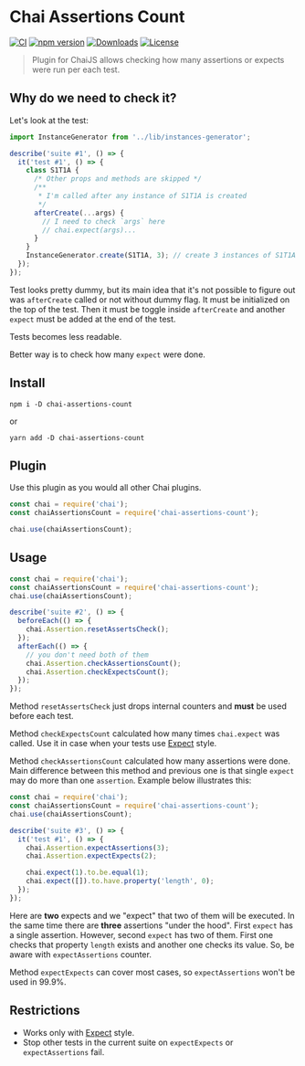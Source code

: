# Chai Assertions Count

[![CI](https://github.com/onechiporenko/chai-assertions-count/actions/workflows/ci.yml/badge.svg)](https://github.com/onechiporenko/chai-assertions-count/actions/workflows/ci.yml)
[![npm version](https://badge.fury.io/js/chai-assertions-count.png)](http://badge.fury.io/js/chai-assertions-count)
[![Downloads](http://img.shields.io/npm/dm/chai-assertions-count.svg)](https://www.npmjs.com/package/chai-assertions-count)
[![License](http://img.shields.io/:license-mit-blue.svg)](http://doge.mit-license.org)

> Plugin for ChaiJS allows checking how many assertions or expects were run per each test.

## Why do we need to check it?

Let's look at the test:

```js
import InstanceGenerator from '../lib/instances-generator';

describe('suite #1', () => {
  it('test #1', () => {
    class S1T1A {
      /* Other props and methods are skipped */
      /**
       * I'm called after any instance of S1T1A is created
       */
      afterCreate(...args) {
        // I need to check `args` here
        // chai.expect(args)... 
      }
    }
    InstanceGenerator.create(S1T1A, 3); // create 3 instances of S1T1A
  });
});
```

Test looks pretty dummy, but its main idea that it's not possible to figure out was `afterCreate` called or not without dummy flag. It must be initialized on the top of the test. Then it must be toggle inside `afterCreate` and another `expect` must be added at the end of the test.

Tests becomes less readable.

Better way is to check how many `expect` were done.

## Install

```shell
npm i -D chai-assertions-count
```

or

```shell
yarn add -D chai-assertions-count
```

## Plugin

Use this plugin as you would all other Chai plugins.

```js
const chai = require('chai');
const chaiAssertionsCount = require('chai-assertions-count');

chai.use(chaiAssertionsCount);
```

## Usage

```js
const chai = require('chai');
const chaiAssertionsCount = require('chai-assertions-count');
chai.use(chaiAssertionsCount);

describe('suite #2', () => {
  beforeEach(() => {
    chai.Assertion.resetAssertsCheck();
  });
  afterEach(() => {
    // you don't need both of them
    chai.Assertion.checkAssertionsCount();
    chai.Assertion.checkExpectsCount();
  });
});
```

Method `resetAssertsCheck` just drops internal counters and **must** be used before each test.

Method `checkExpectsCount` calculated how many times `chai.expect` was called. Use it in case when your tests use [Expect](https://www.chaijs.com/guide/styles/#expect) style.

Method `checkAssertionsCount` calculated how many assertions were done. Main difference between this method and previous one is that single `expect` may do more than one `assertion`. Example below illustrates this:

```js
const chai = require('chai');
const chaiAssertionsCount = require('chai-assertions-count');
chai.use(chaiAssertionsCount);

describe('suite #3', () => {
  it('test #1', () => {
    chai.Assertion.expectAssertions(3);
    chai.Assertion.expectExpects(2);

    chai.expect(1).to.be.equal(1);
    chai.expect([]).to.have.property('length', 0);
  });
});
```

Here are **two** expects and we "expect" that two of them will be executed. In the same time there are **three** assertions "under the hood". First `expect` has a single assertion. However, second `expect` has two of them. First one checks that property `length` exists and another one checks its value. So, be aware with `expectAssertions` counter.

Method `expectExpects` can cover most cases, so `expectAssertions` won't be used in 99.9%.

## Restrictions

* Works only with [Expect](https://www.chaijs.com/guide/styles/#expect) style.
* Stop other tests in the current suite on `expectExpects` or `expectAssertions` fail.